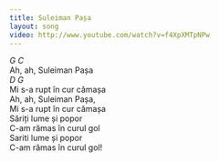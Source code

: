 ```yaml
---
title: Suleiman Pașa
layout: song
video: http://www.youtube.com/watch?v=f4XpXMTpNPw
---
```


*G        C*  
Ah, ah, Suleiman Pașa  
*D              G*  
Mi s-a rupt în cur cămașa  
Ah, ah, Suleiman Pașa,  
Mi s-a rupt în cur cămașa  
Săriți lume și popor  
C-am rămas în curul gol  
Sariti lume și popor  
C-am rămas în curul gol!  
